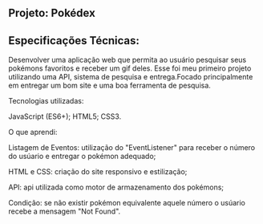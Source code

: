 ## Projeto: Pokédex

## Especificações Técnicas:

Desenvolver uma aplicação web que permita ao usuário pesquisar seus pokémons favoritos e receber um gif deles. Esse foi meu primeiro projeto utilizando uma API, sistema de pesquisa e entrega.Focado principalmente em entregar um bom site e uma boa ferramenta de pesquisa.

Tecnologias utilizadas:

JavaScript (ES6+);
HTML5;
CSS3.

O que aprendi:

Listagem de Eventos: utilização do "EventListener" para receber o número do usúario e entregar o pokémon adequado;

HTML e CSS: criação do site responsivo e estilização;

API: api utilizada como motor de armazenamento dos pokémons;

Condição: se não existir pokémon equivalente aquele número o usúario recebe a mensagem "Not Found".
